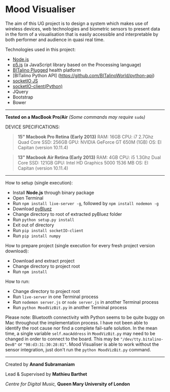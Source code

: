 # Mood Visualiser

The aim of this UG project is to design a system which makes use of wireless devices, web technologies and biometric sensors to present data in the form of a visualisation that is easily accessible and interpretable by both performer and audience in quasi real time.

Technologies used in this project:
- [Node.js](https://nodejs.org/en/)
- [p5.js](http://p5js.org/) (a JavaScript library based on the Processing language)
- [BITalino Plugged](http://www.bitalino.com/index.php/plugged-kit) health platform
- [BITalino Python API] (https://github.com/BITalinoWorld/python-api)
- [socketIO JS](http://socket.io)
- [socketIO-client(Python)](https://github.com/invisibleroads/socketIO-client)
- JQuery
- Bootstrap
- Bower

----------

**Tested on a MacBook Pro/Air** *(Some commands may require* `sudo`*)*

DEVICE SPECIFICATIONS:
> **15" Macbook Pro Retina (Early 2013)**
> RAM: 16GB
> CPU: i7 2.7Ghz Quad Core
> SSD: 256GB
> GPU: NVIDIA GeForce GT 650M (1GB)
> OS: El Capitan (version 10.11.4)

> **13" Macbook Air Retina (Early 2013)**
> RAM: 4GB
> CPU: i5 1.3Ghz Dual Core
> SSD: 121GB
> GPU: Intel HD Graphics 5000 1536 MB
> OS: El Capitan (version 10.11.4)

----------

How to setup (single execution):
- Install **Node.js** through binary package
- Open Terminal
- Run `npm install live-server -g`, followed by `npm install nodemon -g`
- Download [pyBluez](https://github.com/karulis/pybluez)
- Change directory to root of extracted pyBluez folder
- Run `python setup.py install`
- Exit out of directory
- Run `pip install socketIO-client`
- Run `pip install numpy`

How to prepare project (single execution for every fresh project version download):
- Download and extract project
- Change directory to project root
- Run `npm install`

How to run:
- Change directory to project root
- Run `live-server` in one Terminal process
- Run `nodemon server.js` or `node server.js` in another Terminal process
- Run `python MoodVizBit.py` in another Terminal process

Please note: Bluetooth connectivity with Python seems to be quite buggy on Mac throughout the implementation process. I have not been able to identify the root cause nor find a complete fail-safe solution. In the mean time, a single variable `self.macAddress` in `MoodVizBit.py` may need to be changed in order to connect to the board. This may be `"/dev/tty.bitalino-DevB"` or `"98:d3:31:30:28:81"`. Mood Visualiser is able to work without the sensor integration, just don't run the `python MoodVizBit.py` command.

----------

Created by **Anand Subramaniam**

Lead & Supervised by **Mathieu Barthet**

*Centre for Digital Music,* **Queen Mary University of London**
